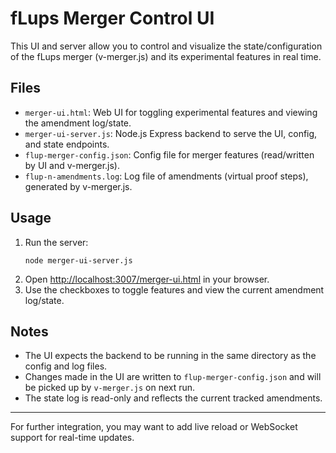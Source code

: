 # fLups Merger Control UI

This UI and server allow you to control and visualize the state/configuration of the fLups merger (v-merger.js) and its experimental features in real time.

## Files
- `merger-ui.html`: Web UI for toggling experimental features and viewing the amendment log/state.
- `merger-ui-server.js`: Node.js Express backend to serve the UI, config, and state endpoints.
- `flup-merger-config.json`: Config file for merger features (read/written by UI and v-merger.js).
- `flup-n-amendments.log`: Log file of amendments (virtual proof steps), generated by v-merger.js.

## Usage
1. Run the server:
   ```
   node merger-ui-server.js
   ```
2. Open [http://localhost:3007/merger-ui.html](http://localhost:3007/merger-ui.html) in your browser.
3. Use the checkboxes to toggle features and view the current amendment log/state.

## Notes
- The UI expects the backend to be running in the same directory as the config and log files.
- Changes made in the UI are written to `flup-merger-config.json` and will be picked up by `v-merger.js` on next run.
- The state log is read-only and reflects the current tracked amendments.

---
For further integration, you may want to add live reload or WebSocket support for real-time updates.
